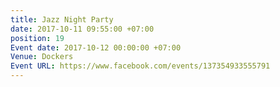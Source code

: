 ```yaml
---
title: Jazz Night Party
date: 2017-10-11 09:55:00 +07:00
position: 19
Event date: 2017-10-12 00:00:00 +07:00
Venue: Dockers
Event URL: https://www.facebook.com/events/137354933555791
---
```


